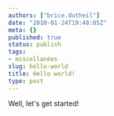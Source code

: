 ```yaml
---
authors: ["brice.dutheil"]
date: "2010-01-24T19:48:05Z"
meta: {}
published: true
status: publish
tags:
- miscellanées
slug: hello-world
title: Hello world!
type: post
---
```


Well, let's get started!

